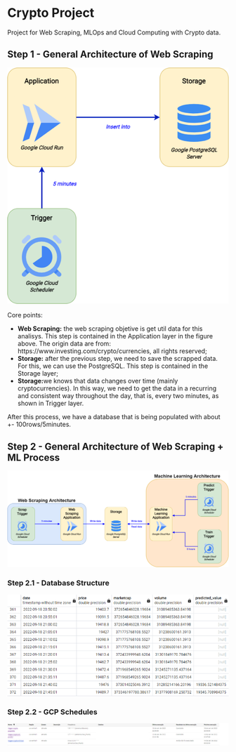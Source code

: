 # Crypto Project
Project for Web Scraping, MLOps and Cloud Computing with Crypto data.

## Step 1 - General Architecture of Web Scraping 

![Screenshot](diagrams/WebScraping.png)

Core points:
<ul>
    <li><strong>Web Scraping:</strong> the web scraping objetive is get util data for this analisys. This step is contained in the Application layer in the figure above. The origin data are from: https://www.investing.com/crypto/currencies, all rights reserved;</li>
    <li><strong>Storage:</strong> after the previous step, we need to save the scrapped data. For this, we can use the PostgreSQL. This step is contained in the Storage layer;</li>
    <li><strong>Storage:</strong>we knows that data changes over time (mainly cryptocurrencies). In this way, we need to get the data in a recurring and consistent way throughout the day, that is, every two minutes, 
    as shown in Trigger layer.</li>
    
</ul>

After this process, we have a database that is being populated with about +- 100rows/5minutes.

## Step 2 - General Architecture of Web Scraping + ML Process
![Screenshot](diagrams/WS%2BML_Arch.png)

### Step 2.1 - Database Structure
![Screenshot](diagrams/Database.png)

### Step 2.2 - GCP Schedules
![Screenshot](diagrams/Schedules.png)